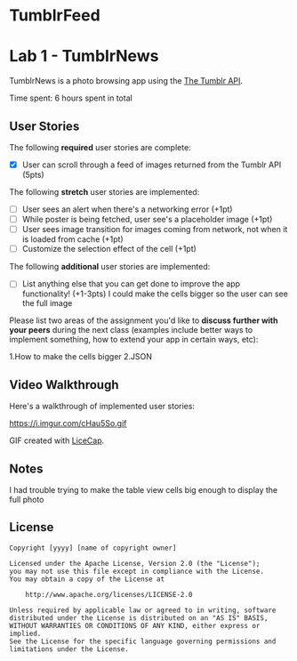 # TumblrFeed
# Lab 1 - TumblrNews

TumblrNews is a photo browsing app using the [The Tumblr API](https://www.tumblr.com/docs/en/api/v2#posts).

Time spent: 6 hours spent in total

## User Stories

The following **required** user stories are complete:

- [x] User can scroll through a feed of images returned from the Tumblr API (5pts)

The following **stretch** user stories are implemented:

- [ ] User sees an alert when there's a networking error (+1pt)
- [ ] While poster is being fetched, user see's a placeholder image (+1pt)
- [ ] User sees image transition for images coming from network, not when it is loaded from cache (+1pt)
- [ ] Customize the selection effect of the cell (+1pt)

The following **additional** user stories are implemented:

- [ ] List anything else that you can get done to improve the app functionality! (+1-3pts)
I could make the cells bigger so the user can see the full image

Please list two areas of the assignment you'd like to **discuss further with your peers** during the next class (examples include better ways to implement something, how to extend your app in certain ways, etc):

1.How to make the cells bigger
2.JSON

## Video Walkthrough

Here's a walkthrough of implemented user stories:

https://i.imgur.com/cHau5So.gif

GIF created with [LiceCap](http://www.cockos.com/licecap/).


## Notes

I had trouble trying to make the table view cells big enough to display the full photo

## License

    Copyright [yyyy] [name of copyright owner]

    Licensed under the Apache License, Version 2.0 (the "License");
    you may not use this file except in compliance with the License.
    You may obtain a copy of the License at

        http://www.apache.org/licenses/LICENSE-2.0

    Unless required by applicable law or agreed to in writing, software
    distributed under the License is distributed on an "AS IS" BASIS,
    WITHOUT WARRANTIES OR CONDITIONS OF ANY KIND, either express or implied.
    See the License for the specific language governing permissions and
    limitations under the License.
